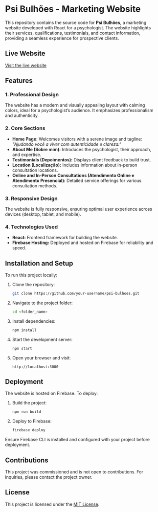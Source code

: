 # Psi Bulhões - Marketing Website

This repository contains the source code for **Psi Bulhões**, a marketing website developed with React for a psychologist. The website highlights their services, qualifications, testimonials, and contact information, providing a seamless experience for prospective clients.

## Live Website

[Visit the live website](https://psibulhoes.web.app/)

## Features

### 1. **Professional Design**

The website has a modern and visually appealing layout with calming colors, ideal for a psychologist’s audience. It emphasizes professionalism and authenticity.

### 2. **Core Sections**

- **Home Page:** Welcomes visitors with a serene image and tagline: _"Ajudando você a viver com autenticidade e clareza."_
- **About Me (Sobre mim):** Introduces the psychologist, their approach, and expertise.
- **Testimonials (Depoimentos):** Displays client feedback to build trust.
- **Location (Localização):** Includes information about in-person consultation locations.
- **Online and In-Person Consultations (Atendimento Online e Atendimento Presencial):** Detailed service offerings for various consultation methods.

### 3. **Responsive Design**

The website is fully responsive, ensuring optimal user experience across devices (desktop, tablet, and mobile).

### 4. **Technologies Used**

- **React:** Frontend framework for building the website.
- **Firebase Hosting:** Deployed and hosted on Firebase for reliability and speed.

## Installation and Setup

To run this project locally:

1. Clone the repository:

   ```bash
   git clone https://github.com/your-username/psi-bulhoes.git
   ```

2. Navigate to the project folder:

   ```bash
   cd <folder_name>
   ```

3. Install dependencies:

   ```bash
   npm install
   ```

4. Start the development server:

   ```bash
   npm start
   ```

5. Open your browser and visit:
   ```
   http://localhost:3000
   ```

## Deployment

The website is hosted on Firebase. To deploy:

1. Build the project:

   ```bash
   npm run build
   ```

2. Deploy to Firebase:
   ```bash
   firebase deploy
   ```

Ensure Firebase CLI is installed and configured with your project before deployment.

## Contributions

This project was commissioned and is not open to contributions. For inquiries, please contact the project owner.

## License

This project is licensed under the [MIT License](LICENSE).
